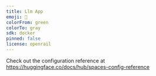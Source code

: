 ```yaml
---
title: Llm App
emoji: 🏢
colorFrom: green
colorTo: gray
sdk: docker
pinned: false
license: openrail
---
```


Check out the configuration reference at https://huggingface.co/docs/hub/spaces-config-reference
